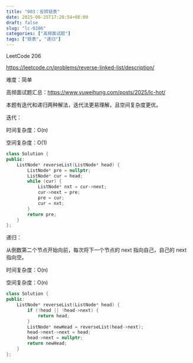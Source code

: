 ```yaml
---
title: "003：反转链表"
date: 2025-06-25T17:28:54+08:00
draft: false
slug: "lc-0206"
categories: ["高频面试题"]
tags: ["链表", "递归"]
---
```


LeetCode 206

https://leetcode.cn/problems/reverse-linked-list/description/

难度：简单

高频面试题汇总：https://www.yuweihung.com/posts/2025/lc-hot/

本题有迭代和递归两种解法，迭代法更易理解，且空间复杂度更优。

<!--more-->

迭代：

时间复杂度：O(n)

空间复杂度：O(1)

```cpp
class Solution {
public:
    ListNode* reverseList(ListNode* head) {
        ListNode* pre = nullptr;
        ListNode* cur = head;
        while (cur) {
            ListNode* nxt = cur->next;
            cur->next = pre;
            pre = cur;
            cur = nxt;
        }
        return pre;
    }
};
```

递归：

从倒数第二个节点开始向前，每次将下一个节点的 next 指向自己，自己的 next 指向空。

时间复杂度：O(n)

空间复杂度：O(n)

```cpp
class Solution {
public:
    ListNode* reverseList(ListNode* head) {
        if (!head || !head->next) {
            return head;
        }
        ListNode* newHead = reverseList(head->next);
        head->next->next = head;
        head->next = nullptr;
        return newHead;
    }
};
```
